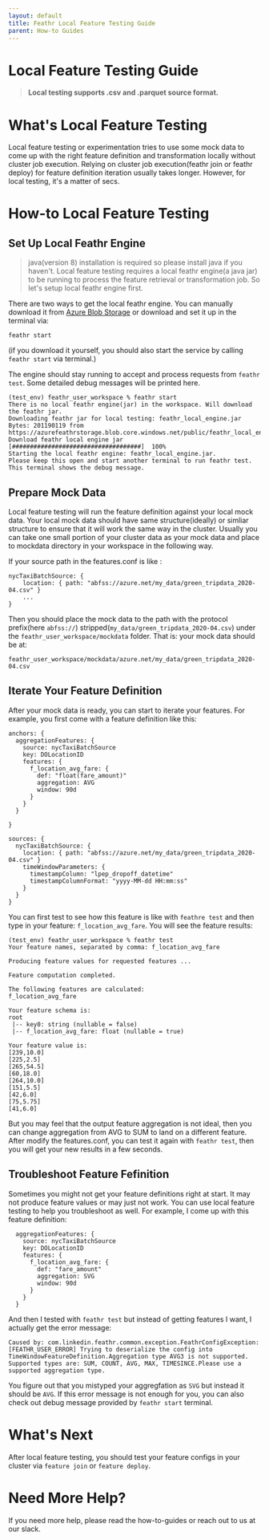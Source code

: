 ```yaml
---
layout: default
title: Feathr Local Feature Testing Guide
parent: How-to Guides
---
```


# Local Feature Testing Guide

> **Local testing supports .csv and .parquet source format.**

# What's Local Feature Testing

Local feature testing or experimentation tries to use some mock data to come up with the right feature definition and transformation locally without cluster job execution. Relying on cluster job execution(feathr join or feathr deploy) for feature definition iteration usually takes longer. However, for local testing, it's a matter of secs.

# How-to Local Feature Testing

## Set Up Local Feathr Engine

> java(version 8) installation is required so please install java if you haven't.
> Local feature testing requires a local feathr engine(a java jar) to be running to process the feature retrieval or transformation job. So let's setup local feathr engine first.

There are two ways to get the local feathr engine. You can manually download it from [Azure Blob Storage](https://azurefeathrstorage.blob.core.windows.net/public/feathr_local_engine.jar) or download and set it up in the terminal via:

`feathr start`

(if you download it yourself, you should also start the service by calling `feathr start` via terminal.)

The engine should stay running to accept and process requests from `feathr test`. Some detailed debug messages will be printed here.

```
(test_env) feathr_user_workspace % feathr start
There is no local feathr engine(jar) in the workspace. Will download the feathr jar.
Downloading feathr jar for local testing: feathr_local_engine.jar Bytes: 201190119 from https://azurefeathrstorage.blob.core.windows.net/public/feathr_local_engine.jar
Download feathr local engine jar  [####################################]  100%
Starting the local feathr engine: feathr_local_engine.jar.
Please keep this open and start another terminal to run feathr test. This terminal shows the debug message.

```

## Prepare Mock Data

Local feature testing will run the feature definition against your local mock data. Your local mock data should have same structure(ideally) or simliar structure to ensure that it will work the same way in the cluster. Usually you can take one small portion of your cluster data as your mock data and place to mockdata directory in your workspace in the following way.

If your source path in the features.conf is like :

```
nycTaxiBatchSource: {
    location: { path: "abfss://azure.net/my_data/green_tripdata_2020-04.csv" }
    ...
}
```

Then you should place the mock data to the path with the protocol prefix(here `abfss://`) stripped(`my_data/green_tripdata_2020-04.csv`) under the `feathr_user_workspace/mockdata` folder. That is: your mock data should be at:

```
feathr_user_workspace/mockdata/azure.net/my_data/green_tripdata_2020-04.csv
```

## Iterate Your Feature Definition

After your mock data is ready, you can start to iterate your features. For example, you first come with a feature definition like this:

```
anchors: {
  aggregationFeatures: {
    source: nycTaxiBatchSource
    key: DOLocationID
    features: {
      f_location_avg_fare: {
        def: "float(fare_amount)"
        aggregation: AVG
        window: 90d
      }
    }
  }

}

sources: {
  nycTaxiBatchSource: {
    location: { path: "abfss://azure.net/my_data/green_tripdata_2020-04.csv" }
    timeWindowParameters: {
      timestampColumn: "lpep_dropoff_datetime"
      timestampColumnFormat: "yyyy-MM-dd HH:mm:ss"
    }
  }
}
```

You can first test to see how this feature is like with `feathre test` and then type in your feature: `f_location_avg_fare`. You will see the feature results:

```
(test_env) feathr_user_workspace % feathr test
Your feature names, separated by comma: f_location_avg_fare

Producing feature values for requested features ...

Feature computation completed.

The following features are calculated:
f_location_avg_fare

Your feature schema is:
root
 |-- key0: string (nullable = false)
 |-- f_location_avg_fare: float (nullable = true)

Your feature value is:
[239,10.0]
[225,2.5]
[265,54.5]
[60,18.0]
[264,10.0]
[151,5.5]
[42,6.0]
[75,5.75]
[41,6.0]

```

But you may feel that the output feature aggregation is not ideal, then you can change aggregation from AVG to SUM to land on a different feature. After modify the features.conf, you can test it again with `feathr test`, then you will get your new results in a few seconds.

## Troubleshoot Feature Fefinition

Sometimes you might not get your feature definitions right at start. It may not produce feature values or may just not work. You can use local feature testing to help you troubleshoot as well. For example, I come up with this feature definition:

```
  aggregationFeatures: {
    source: nycTaxiBatchSource
    key: DOLocationID
    features: {
      f_location_avg_fare: {
        def: "fare_amount"
        aggregation: SVG
        window: 90d
      }
    }
  }
```

And then I tested with `feathr test` but instead of getting features I want, I actually get the error message:

```
Caused by: com.linkedin.feathr.common.exception.FeathrConfigException: [FEATHR_USER_ERROR] Trying to deserialize the config into TimeWindowFeatureDefinition.Aggregation type AVG3 is not supported. Supported types are: SUM, COUNT, AVG, MAX, TIMESINCE.Please use a supported aggregation type.
```

You figure out that you mistyped your aggregfation as `SVG` but instead it should be `AVG`. If this error message is not enough for you, you can also check out debug message provided by `feathr start` terminal.

# What's Next

After local feature testing, you should test your feature configs in your cluster via `feature join` or `feature deploy`.

# Need More Help?

If you need more help, please read the how-to-guides or reach out to us at our slack.
